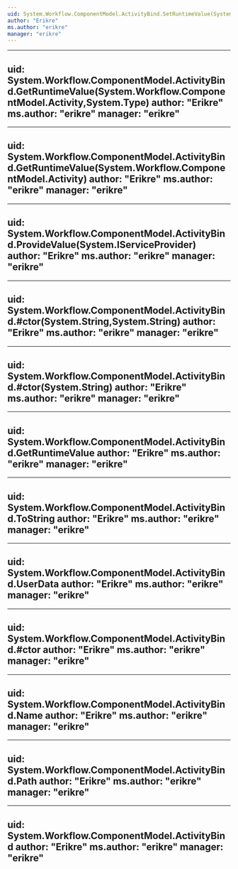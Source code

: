 ```yaml
---
uid: System.Workflow.ComponentModel.ActivityBind.SetRuntimeValue(System.Workflow.ComponentModel.Activity,System.Object)
author: "Erikre"
ms.author: "erikre"
manager: "erikre"
---
```


---
uid: System.Workflow.ComponentModel.ActivityBind.GetRuntimeValue(System.Workflow.ComponentModel.Activity,System.Type)
author: "Erikre"
ms.author: "erikre"
manager: "erikre"
---

---
uid: System.Workflow.ComponentModel.ActivityBind.GetRuntimeValue(System.Workflow.ComponentModel.Activity)
author: "Erikre"
ms.author: "erikre"
manager: "erikre"
---

---
uid: System.Workflow.ComponentModel.ActivityBind.ProvideValue(System.IServiceProvider)
author: "Erikre"
ms.author: "erikre"
manager: "erikre"
---

---
uid: System.Workflow.ComponentModel.ActivityBind.#ctor(System.String,System.String)
author: "Erikre"
ms.author: "erikre"
manager: "erikre"
---

---
uid: System.Workflow.ComponentModel.ActivityBind.#ctor(System.String)
author: "Erikre"
ms.author: "erikre"
manager: "erikre"
---

---
uid: System.Workflow.ComponentModel.ActivityBind.GetRuntimeValue
author: "Erikre"
ms.author: "erikre"
manager: "erikre"
---

---
uid: System.Workflow.ComponentModel.ActivityBind.ToString
author: "Erikre"
ms.author: "erikre"
manager: "erikre"
---

---
uid: System.Workflow.ComponentModel.ActivityBind.UserData
author: "Erikre"
ms.author: "erikre"
manager: "erikre"
---

---
uid: System.Workflow.ComponentModel.ActivityBind.#ctor
author: "Erikre"
ms.author: "erikre"
manager: "erikre"
---

---
uid: System.Workflow.ComponentModel.ActivityBind.Name
author: "Erikre"
ms.author: "erikre"
manager: "erikre"
---

---
uid: System.Workflow.ComponentModel.ActivityBind.Path
author: "Erikre"
ms.author: "erikre"
manager: "erikre"
---

---
uid: System.Workflow.ComponentModel.ActivityBind
author: "Erikre"
ms.author: "erikre"
manager: "erikre"
---

